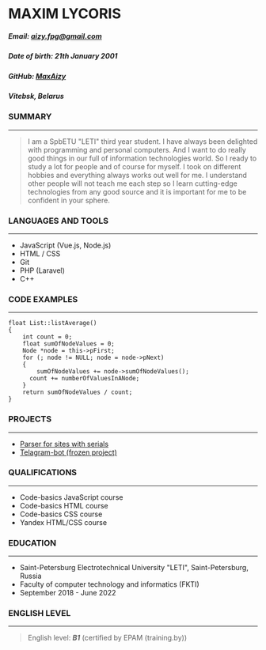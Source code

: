# MAXIM LYCORIS

##### Email: aizy.fpg@gmail.com

##### Date of birth: 21th January 2001

##### GitHub: [MaxAizy](https://github.com/MaxAizy)

##### Vitebsk, Belarus

### SUMMARY

---

> I am a SpbETU "LETI" third year student. I have always been delighted with programming and personal computers. And I want to do really good things in our full of information technologies world. So I ready to study a lot for people and of course for myself. I took on different hobbies and everything always works out well for me. I understand other people will not teach me each step so I learn cutting-edge technologies from any good source and it is important for me to be confident in your sphere.

### LANGUAGES AND TOOLS

---

- JavaScript (Vue.js, Node.js)
- HTML / CSS
- Git
- PHP (Laravel)
- C++

### CODE EXAMPLES

---

    float List::listAverage()
    {
        int count = 0;
        float sumOfNodeValues = 0;
        Node *node = this->pFirst;
        for (; node != NULL; node = node->pNext)
        {
    	    sumOfNodeValues += node->sumOfNodeValues();
          count += numberOfValuesInANode;
        }
        return sumOfNodeValues / count;
    }

### PROJECTS

---

- [Parser for sites with serials](https://github.com/MaxAizy/parser)
- [Telagram-bot (frozen project)](https://gitlab.com/jstup/chat-bot-news/-/tree/telegram-bot)

### QUALIFICATIONS

---

- Code-basics JavaScript course
- Code-basics HTML course
- Code-basics CSS course
- Yandex HTML/CSS course

### EDUCATION

---

- Saint-Petersburg Electrotechnical University "LETI", Saint-Petersburg, Russia
- Faculty of computer technology and informatics (FKTI)
- September 2018 - June 2022

### ENGLISH LEVEL

---

> English level: **_B1_** (certified by EPAM (training.by))

